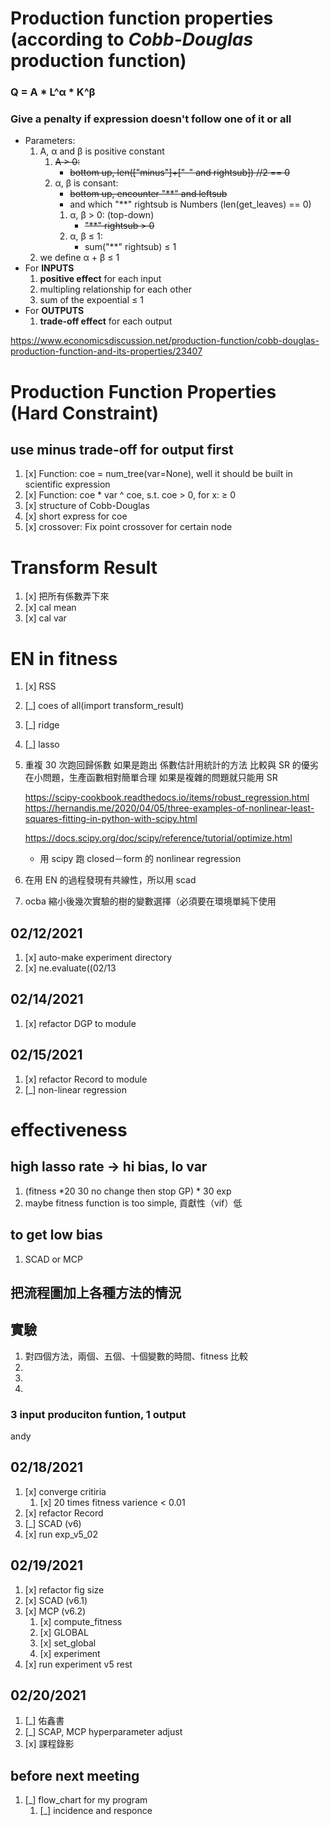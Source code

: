 # Production function properties (according to *Cobb-Douglas* production function)
### Q = A * L^α * K^β
### Give a penalty if expression doesn't follow **one** of it or **all**
- Parameters:
    1. A, α and β is positive constant
        1. ~~A > 0:~~
            - ~~bottom up, len(["minus"]+["-" and rightsub]) //2 == 0~~
        1. α, β is consant:
            - ~~bottom up, encounter "**" and leftsub~~
            - and which "**" rightsub is Numbers (len(get_leaves) == 0)
            1. α, β > 0: (top-down)
                - ~~"**" rightsub > 0~~
            1. α, β ≤ 1:
                - sum("**" rightsub) ≤ 1
    1. we define α + β ≤ 1
- For **INPUTS**
    1. **positive effect** for each input
    1. multipling relationship for each other
    1. sum of the expoential ≤ 1 
- For **OUTPUTS**
    1. **trade-off effect** for each output

https://www.economicsdiscussion.net/production-function/cobb-douglas-production-function-and-its-properties/23407

# Production Function Properties (Hard Constraint)
## use minus trade-off for output first
1. [x] Function: coe = num_tree(var=None), well it should be built in scientific expression
1. [x] Function: coe * var ^ coe, s.t. coe > 0, for x: ≥ 0
1. [x] structure of Cobb-Douglas
1. [x] short express for coe
1. [x] crossover: Fix point crossover for certain node

# Transform Result
1. [x] 把所有係數弄下來
1. [x] cal mean
1. [x] cal var

# EN in fitness
1. [x] RSS
1. [_] coes of all(import transform_result)
1. [_] ridge
1. [_] lasso


1. 重複 30 次跑回歸係數
如果是跑出
係數估計用統計的方法
比較與 SR 的優劣在小問題，生產函數相對簡單合理
如果是複雜的問題就只能用 SR

    https://scipy-cookbook.readthedocs.io/items/robust_regression.html
    https://hernandis.me/2020/04/05/three-examples-of-nonlinear-least-squares-fitting-in-python-with-scipy.html

    https://docs.scipy.org/doc/scipy/reference/tutorial/optimize.html
    - 用 scipy 跑 closed－form 的 nonlinear regression

1. 在用 EN 的過程發現有共線性，所以用 scad
1. ocba 縮小後幾次實驗的樹的變數選擇（必須要在環境單純下使用

## 02/12/2021
1. [x] auto-make experiment directory
1. [x] ne.evaluate((02/13

## 02/14/2021
1. [x] refactor DGP to module

## 02/15/2021
1. [x] refactor Record to module
1. [_] non-linear regression

# effectiveness
## high lasso rate -> hi bias, lo var
1. (fitness *20 30 no change then stop GP) * 30 exp
1. maybe fitness function is too simple, 貢獻性（vif）低
## to get low bias
1. SCAD or MCP

## 把流程圖加上各種方法的情況

## 實驗
1. 對四個方法，兩個、五個、十個變數的時間、fitness 比較
1. 
1. 
1. 

### 3 input produciton funtion, 1 output
andy 

## 02/18/2021
1. [x] converge critiria
    1. [x] 20 times fitness varience < 0.01
1. [x] refactor Record 
1. [_] SCAD (v6)
1. [x] run exp_v5_02

## 02/19/2021
1. [x] refactor fig size
1. [x] SCAD (v6.1)
1. [x] MCP (v6.2)
    1. [x] compute_fitness
    1. [x] GLOBAL
    1. [x] set_global
    1. [x] experiment
1. [x] run experiment v5 rest

## 02/20/2021
1. [_] 佑鑫書
1. [_] SCAP, MCP hyperparameter adjust
1. [x] 課程錄影

## before next meeting
1. [_] flow_chart for my program
    1. [_] incidence and responce